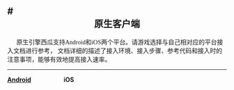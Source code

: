 #<center><b><font face='微软雅黑' >原生客户端</font></b></br></center>
----

<font
face="微软雅黑">&nbsp;&nbsp;&nbsp;&nbsp;&nbsp;&nbsp;原生引擎西瓜支持Android和iOS两个平台。请游戏选择与自己相对应的平台接入文档进行参考，
文档详细的描述了接入环境、接入步骤、参考代码和接入时的注意事项，能够有效地提高接入速率。</font></br>

---
<b>[Android](./原生android修正版.md)</b>     &nbsp;&nbsp;&nbsp;&nbsp;&nbsp;&nbsp;&nbsp;&nbsp;&nbsp;&nbsp;&nbsp;&nbsp;&nbsp;&nbsp;&nbsp;&nbsp;&nbsp;&nbsp;<b>iOS</b>

